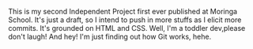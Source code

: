 This is my second Independent Project first ever published at Moringa School. It's just a draft, so I intend to push in more stuffs as I elicit more commits. It's grounded on HTML and CSS. Well, I'm a toddler dev,please don't laugh! And hey! I'm just finding out how Git works, hehe.
